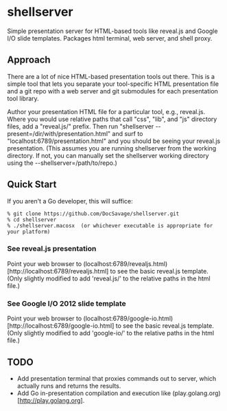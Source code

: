 shellserver
===========

Simple presentation server for HTML-based tools like reveal.js and Google I/O slide templates.  Packages html terminal, web server, and shell proxy.

## Approach

There are a lot of nice HTML-based presentation tools out there.  This is a simple tool 
that lets you separate your tool-specific HTML presentation file and a git repo with 
a web server and git submodules for each presentation tool library.

Author your presentation HTML file for a particular tool, e.g., reveal.js.  Where you would
use relative paths that call "css", "lib", and "js" directory files, add a "reveal.js/" 
prefix.  Then run "shellserver --present=/dir/with/presentation.html" and surf to
"localhost:6789/presentation.html" and you should be seeing your reveal.js presentation.
(This assumes you are running shellserver from the working directory.  If not, you
can manually set the shellserver working directory using the --shellserver=/path/to/repo.)

## Quick Start

If you aren't a Go developer, this will suffice:

    % git clone https://github.com/DocSavage/shellserver.git
    % cd shellserver
    % ./shellserver.macosx  (or whichever executable is appropriate for your platform)

### See reveal.js presentation

Point your web browser to (localhost:6789/revealjs.html)[http://localhost:6789/revealjs.html]
to see the basic reveal.js template.  (Only slightly modified to add 'reveal.js/' to
the relative paths in the html file.)

### See Google I/O 2012 slide template

Point your web browser to (localhost:6789/google-io.html)[http://localhost:6789/google-io.html]
to see the basic reveal.js template.  (Only slightly modified to add 'google-io/' to
the relative paths in the html file.)

## TODO

* Add presentation terminal that proxies commands out to server, which actually runs and
returns the results.
* Add Go in-presentation compilation and execution like (play.golang.org)[http://play.golang.org].